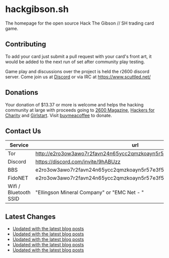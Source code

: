 # hackgibson.sh
The homepage for the open source Hack The Gibson // SH trading card game.


## Contributing

To add your card just submit a pull request with your card's front art, it would be added to the next run of set after community play testing.

Game play and discussions over the project is held the r2600 discord server. Come join us at [Discord](https://discord.com/invite/9hABUzz) or via IRC at https://www.scuttled.net/


## Donations

Your donation of $13.37 or more is welcome and helps the hacking community at large with proceeds going to [2600 Magazine](https://2600.com/), [Hackers for Charity](https://hackersforcharity.org) and [Girlstart](https://girlstart.org).  Visit [buymeacoffee](https://www.buymeacoffee.com/hackgibson.sh) to donate.


## Contact Us

Service | url
-|-
Tor | http://e2ro3ow3awo7r2favn24n65ycc2qmzkoayn5r57e3f56nvjwdcgg32ad.onion
Discord | https://discord.com/invite/9hABUzz
BBS | e2ro3ow3awo7r2favn24n65ycc2qmzkoayn5r57e3f56nvjwdcgg32ad.onion:23
FidoNET | e2ro3ow3awo7r2favn24n65ycc2qmzkoayn5r57e3f56nvjwdcgg32ad.onion:24554
Wifi / Bluetooth SSID | "Ellingson Mineral Company" or "EMC Net - <fidonet address>"

## Latest Changes
<!-- BLOG-POST-LIST:START -->
- [Updated with the latest blog posts](https://github.com/DFW2600/hackgibson.sh/commit/15c361dad030a5ec2385d3090c8c945b14781b64)
- [Updated with the latest blog posts](https://github.com/DFW2600/hackgibson.sh/commit/ed53e321d188108da51a4a8e898383ca776e8bdb)
- [Updated with the latest blog posts](https://github.com/DFW2600/hackgibson.sh/commit/194c3b624a2131b8045f091fdd57d45b12f9f71d)
- [Updated with the latest blog posts](https://github.com/DFW2600/hackgibson.sh/commit/ec2ac0e468d76e9bf89d43924f9cdf1c538a4688)
- [Updated with the latest blog posts](https://github.com/DFW2600/hackgibson.sh/commit/64657b833879ae0f6bcbbc14f4363885fb993b5b)
<!-- BLOG-POST-LIST:END -->
